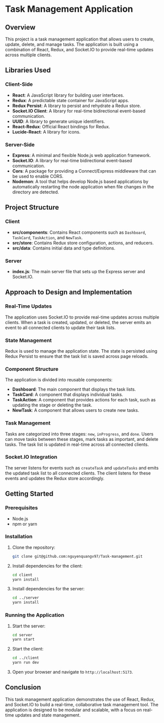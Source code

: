 # Task Management Application

## Overview

This project is a task management application that allows users to create, update, delete, and manage tasks. The application is built using a combination of React, Redux, and Socket.IO to provide real-time updates across multiple clients.

## Libraries Used

### Client-Side

- **React**: A JavaScript library for building user interfaces.
- **Redux**: A predictable state container for JavaScript apps.
- **Redux Persist**: A library to persist and rehydrate a Redux store.
- **Socket.IO Client**: A library for real-time bidirectional event-based communication.
- **UUID**: A library to generate unique identifiers.
- **React-Redux**: Official React bindings for Redux.
- **Lucide-React**: A library for icons.

### Server-Side

- **Express**: A minimal and flexible Node.js web application framework.
- **Socket.IO**: A library for real-time bidirectional event-based communication.
- **Cors**: A package for providing a Connect/Express middleware that can be used to enable CORS.
- **Nodemon**: A tool that helps develop Node.js based applications by automatically restarting the node application when file changes in the directory are detected.

## Project Structure

### Client

- **src/components**: Contains React components such as `Dashboard`, `TaskCard`, `TaskAction`, and `NewTask`.
- **src/store**: Contains Redux store configuration, actions, and reducers.
- **src/data**: Contains initial data and type definitions.

### Server

- **index.js**: The main server file that sets up the Express server and Socket.IO.

## Approach to Design and Implementation

### Real-Time Updates

The application uses Socket.IO to provide real-time updates across multiple clients. When a task is created, updated, or deleted, the server emits an event to all connected clients to update their task lists.

### State Management

Redux is used to manage the application state. The state is persisted using Redux Persist to ensure that the task list is saved across page reloads.

### Component Structure

The application is divided into reusable components:

- **Dashboard**: The main component that displays the task lists.
- **TaskCard**: A component that displays individual tasks.
- **TaskAction**: A component that provides actions for each task, such as updating the stage or deleting the task.
- **NewTask**: A component that allows users to create new tasks.

### Task Management

Tasks are categorized into three stages: `new`, `inProgress`, and `done`. Users can move tasks between these stages, mark tasks as important, and delete tasks. The task list is updated in real-time across all connected clients.

### Socket.IO Integration

The server listens for events such as `createTask` and `updateTasks` and emits the updated task list to all connected clients. The client listens for these events and updates the Redux store accordingly.

## Getting Started

### Prerequisites

- Node.js
- npm or yarn

### Installation

1. Clone the repository:
   ```bash
   git clone git@github.com:nguyenquangv97/Task-management.git
   ```

2. Install dependencies for the client:
   ```bash
   cd client
   yarn install
   ```

3. Install dependencies for the server:
   ```bash
   cd ../server
   yarn install
   ```

### Running the Application

1. Start the server:
   ```bash
   cd server
   yarn start
   ```

2. Start the client:
   ```bash
   cd ../client
   yarn run dev
   ```

3. Open your browser and navigate to `http://localhost:5173`.

## Conclusion

This task management application demonstrates the use of React, Redux, and Socket.IO to build a real-time, collaborative task management tool. The application is designed to be modular and scalable, with a focus on real-time updates and state management.